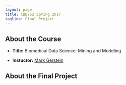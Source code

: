 ```yaml
---
layout: page
title: CBB752 Spring 2017
tagline: Final Project
---
```


<!--- ( include JB/setup ) --->

About the Course
-------------------

- **Title:** Biomedical Data Science: Mining and Modeling

- **Instuctor:** [Mark Gerstein](<http://www.gersteinlab.org>)

<!--- - **TAs:** Mengting Gu, Paul Muir

- Check out our awesome [course website](<http://cbb752b17.gersteinlab.org>).

- Check out our [post on bioinformatics](<{% post_url 2016-4-10-Categories-of-knowledge-for-bioinformatics-education %}>). --->


## About the Final Project

